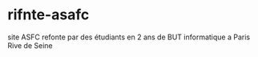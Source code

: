 # rifnte-asafc
site ASFC refonte par des étudiants en 2 ans de BUT informatique a Paris Rive de Seine 
